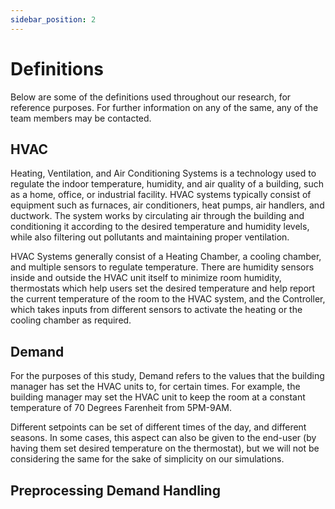 ```yaml
---
sidebar_position: 2
---
```


# Definitions

Below are some of the definitions used throughout our research, for reference purposes. For further information on any of the same, any of the team members may be contacted. 

## HVAC

Heating, Ventilation, and Air Conditioning Systems is a technology used to regulate the indoor temperature, humidity, and air quality of a building, such as a home, office, or industrial facility. HVAC systems typically consist of equipment such as furnaces, air conditioners, heat pumps, air handlers, and ductwork. The system works by circulating air through the building and conditioning it according to the desired temperature and humidity levels, while also filtering out pollutants and maintaining proper ventilation.

HVAC Systems generally consist of a Heating Chamber, a cooling chamber, and multiple sensors to regulate temperature. There are humidity sensors inside and outside the HVAC unit itself to minimize room humidity, thermostats which help users set the desired temperature and help report the current temperature of the room to the HVAC system, and the Controller, which takes inputs from different sensors to activate the heating or the cooling chamber as required.

## Demand

For the purposes of this study, Demand refers to the values that the building manager has set the HVAC units to, for certain times. For example, the building manager may set the HVAC unit to keep the room at a constant temperature of 70 Degrees Farenheit from 5PM-9AM. 

Different setpoints can be set of different times of the day, and different seasons. In some cases, this aspect can also be given to the end-user (by having them set desired temperature on the thermostat), but we will not be considering the same for the sake of simplicity on our simulations.

## Preprocessing Demand Handling


